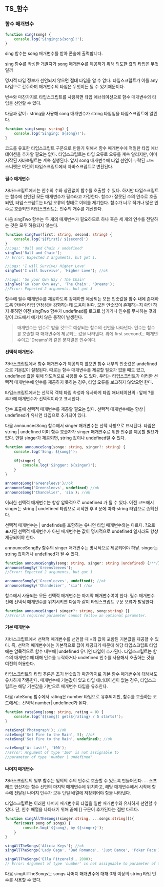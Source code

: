 ## TS_함수

### 함수 매개변수



```typescript
function sing(song) {
	console.log('Singing:${song}!');
}
```

sing 함수는 song 매개변수를 받아 콘솔에 출력합니다.

sing 함수를 작성한 개발자가 song 매개변수를 제공하기 위해 의도한 값의 타입은 무엇일까

명시적 타입 정보가 선언되지 않으면 절대 타입을 알 수 없다. 타입스크립트가 이를 any 타입으로 간주하며 매개변수의 타입은 무엇이든 될 수 있기때문이다.

변수와 마찬가지로 타입스크립트를 사용하면 타입 애너테이션으로 함수 매개변수의 타입을 선언할 수 있다.

다음과 같이 : string을 사용해 song 매개변수가 string 타입임을 타입스크립트에 알린다.

```typescript
function sing(song: string) {
	console.log('Singing: ${song}!');
}
```

코드를 유효한 타입스크립트 구문으로 만들기 위해서 함수 매개변수에 적절한 타입 애너테이션을 추가할 필요는 없다. 타입스크립트는 타입 오류로 오류를 계속 알리지만, 이미 시작된 자바슼릡트는 계속 실행된다. 앞서 song 매개변수에 타입 선언이 누락된 코드 스니펫은 여전히 타입스크립트에서 자바스크립트로 변환된다. 

#### 필수 매개변수

자바스크립트에서는 인수의 수와 상관없이 함수를 호출할 수 있다. 하지만 타입스크립트는 함수에 선언된 모든 매개변수가 필수라고 가정한다. 함수가 잘못된 수의 인수로 호출되면, 타입스크립트는 타입 오류의 형태로 이의를 제기한다. 함수가 너무 적거나 많은 인수로 호출되면 타입스크립트는 인수의 개수를 계산한다.

다음 singTwo 함수는 두 개의 매개변수가 필요하므로 하나 혹은 세 개의 인수를 전달하는 것은 모두 허용되지 않는다.

```typescript
function singTwo(first: string, second: string) {
	console.log('${first}/ ${second}')
}
//Logs: 'Ball and Chain / undefined'
singTwo('Ball and Chain');
// Error: Expected 2 arguments, but got 1.

//Logs: 'I will Survive/ Higher Love'
singTwo('I will Suvrvive', 'Higher Love'); //ok

//Logs: 'Go your Own Way / The Chain'
singTwo('Go Your Own Way', 'The Chain', 'Dreams');
//Error: Expected 2 arguments, but got 3
```

함수에 필수 매개변수를 제공하도록 강제하면 예상되는 모든 인숫값을 함수 내에 존재하도록 만들어 타입 안정성을 강화하는데 도움이 된다. 모든 인숫값이 존재하는지 확인 하지 못하면 이전 singTwo 함수가 undefined를 로그로 남기거나 인수를 무시하는 것과 같이 코드에서 예기치 않은 동작이 발생한다.



> 매개변수는 인수로 받을 것으로 예상되는 함수의 선언을 나타낸다. 인수는 함수를 호출할 때 매개변수에 제공되는 값을 나타낸다. 위에 first scecond는 매개변수이고 'Dreams'와 같은 문자열은 인수이다.



#### 선택적 매개변수

자바스크립트에서 함수 매개변수가 제공되지 않으면 함수 내부의 인숫값은 undefined으로 기본값이 설정된다. 때로는 함수 매개변수를 제공할 필요가 없을 때도 있고, undefined 값을 위해 의도적으로 사용할 수 도 있다. 우리는 타입스크립트가 이러한 선택적 매개변수에 인수를 제공하지 못하는 경우, 타입 오류를 보고하지 않았으면 한다. 

타입스크립트에서는 선택적 객체 타입 속성과 유사하게 타입 애너테이션의 : 앞에 ?를 추가해 매개변수가 선택적이라고 표시한다.

함수 호출에 선택적 매개변수를 제공할 필요는 없다. 선택적 매개변수에는 항상 | undefined가 유니언 타입으로 추가되어 있다.

다음 announcesSong 함수에서 singer 매개변수는 선택 사항으로 표시된다. 타입은 string | undefined 이며 함수 호출자가 singer 매개변수르 위한 인수를 제공할 필요가 없다. 만일 singer가 제공되면, string 값이나 undefined일 수 있다.

```typescript
function announceSong(songe: string, singer?: string) {
	console.log('Song: ${song}');
	
	if(singer) {
		console.log('Singger: ${singer}');
	}
}

announceSong('Greensleevs')//ok
announceSong('Greensleevs', undefined) //ok
announceSong('Chandelier', 'sia'); //ok
```

이러한 선택적 매개변수는 항상 암묵적으로 undefined 가 될 수 있다. 이전 코드에서 singer는 string | undefined 타입으로 시작한 후 if 문에 따라 string 타입으로 좁혀진다.

선택적 매개변수는 | undefinde를 포함하는 유니언 타입 매개변수와는 다르다. ?으로 표시된 선택적 매개변수가 아닌 매개변수는 값이 명시적으로 undefined 일지라도 항상 제공되어야 한다.

announceSongBy 함수의 singer 매개변수는 명시적으로 제공되어야 하낟. singer는 string 값이거나 undefined가 될 수 있다.

```typescript
function announceSongby(song: string, singer: string |undefined) {/**/}
announceSongBy('Greensleeves');
//Error: Expected 2 arguments, but got 1

announceSongBy('Greenleeves', undefined); //ok
announceSongBy('Chandelier', 'sia') //ok
```

함수에서 사용되는 모든 선택적 매개변수는 마지막 매개변수여야 한다. 필수 매개변수 전에 선택적 매개변수를 위치시키면 다음과 같이 타입스크립트 구문 오류가 발생한다.

```typescript
function announceSinger( singer?: string, song:string) {}
//Error:A required parameter cannot follow an optional parameter.
```



#### 기본 매개변수

자바스크립트에서 선택적 매개변수를 선언할 때 =와 값이 포함된 기본값을 제공할 수 있다. 즉, 선택적 매개변수에는 기본적으로 값이 제공되기 때문에 해당 타입스크립트 타입에는 암묵적으로 함수 내부에 |undefined 유니언 타입이 추가된다. 타입스크립트는 함수의 매개변수에 대해 인수를 누락하거나 undefined 인수를 사용해서 호출하는 것을 여전히 허용한다.

타입스크립트의 타입 추론은 초기 변숫값과 마찬가지로 기본 함수 매개변수에 대해서도 유사하게 작동한다. 매개변수에 기본값이 있고 타입 애너테이션이 없는 경우, 타입스크립트는 해당 기본값을 기반으로 매개변수 타입을 유추한다.

다음 rateSong 함수에서 rating은 number 타입으로 유추되지만, 함수를 호출하는 코드에서는 선택적 number| undefined가 된다.

```typescript
function rateSong(song: string, rating = 0) {
	console.log('${song}) gets${rating} / 5 starts!');
}

rateSong('Photograph'); //ok
rateSong('Set Fire to the Rain', 5); //ok
rateSong('Set Fire to the Rain', undefined); //ok

rateSong('At Last!', '100'); 
//Error: Argument of type '100' is not assignable to
//parameter of type 'number | undefined'
```



#### 나머지 매개변수

자바스크립트의 일부 함수는 임의의 수의 인수로 호출할 수 있도록 만들어진다. ... 스프레드 연산자는 함수 선언의 마지막 매개변수에 위치하고, 해당 매개변수에서 시작해 함수에 전달된 나머지 인수가 모두 단일 배열에 저장되어야 함을 나타낸다.

타입스크립트는 이러한 나머지 매개변수의 타입을 일반 매개변수와 유사하게 선언할 수 있다. 단, 인수 배열을 나타내기 위해 끝에 [] 구문이 추가된다는 점만 다르다.

```typescript
function singAllTheSongs(singer:string, ...songs:string[]){
	for(const song of songs) {
		console.log('${song}, by ${singer}');
	}
}

singAllTheSongs('Alicia Keys'); //ok
singAllTheSongs('Lady Gaga', 'Bad Romance', 'Just Dance', 'Poker Face'); //ok

singAllTheSongs('Ella Fitzerald', 2000);
// Error: Argument of type 'number' is not assignable to parameter of type 'string'
```

다음 singAllTheSongs는 songs 나머지 매개변수에 대해 0개 이상의 string 타입 인수를 사용할 수 있다.

